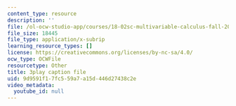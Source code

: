 ```yaml
---
content_type: resource
description: ''
file: /ol-ocw-studio-app/courses/18-02sc-multivariable-calculus-fall-2010/9d9591f17fc559a7a15d446d27438c2e_ImzS_gSbjK4.vtt
file_size: 18445
file_type: application/x-subrip
learning_resource_types: []
license: https://creativecommons.org/licenses/by-nc-sa/4.0/
ocw_type: OCWFile
resourcetype: Other
title: 3play caption file
uid: 9d9591f1-7fc5-59a7-a15d-446d27438c2e
video_metadata:
  youtube_id: null
---
```

